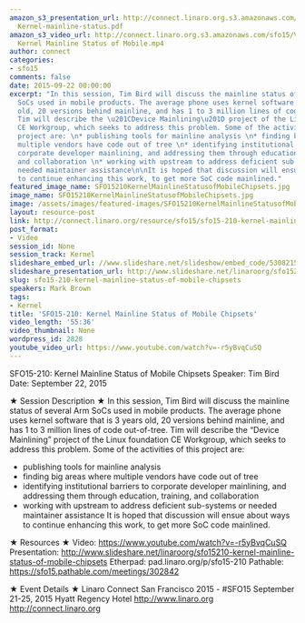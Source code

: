 ```yaml
---
amazon_s3_presentation_url: http://connect.linaro.org.s3.amazonaws.com/sfo15/Presentations/09-22-Tuesday/SFO15-210-
  Kernel-mainline-status.pdf
amazon_s3_video_url: http://connect.linaro.org.s3.amazonaws.com/sfo15/Videos/09-22-Tuesday/SFO15-210
  Kernel Mainline Status of Mobile.mp4
author: connect
categories:
- sfo15
comments: false
date: 2015-09-22 00:00:00
excerpt: "In this session, Tim Bird will discuss the mainline status of several Arm
  SoCs used in mobile products. The average phone uses kernel software that is 3 years
  old, 20 versions behind mainline, and has 1 to 3 million lines of code out-of-tree.
  Tim will describe the \u201CDevice Mainlining\u201D project of the Linux Foundation
  CE Workgroup, which seeks to address this problem. Some of the activities of this
  project are: \n* publishing tools for mainline analysis \n* finding big areas where
  multiple vendors have code out of tree \n* identifying institutional barriers to
  corporate developer mainlining, and addressing them through education, training,
  and collaboration \n* working with upstream to address deficient sub-systems or
  needed maintainer assistance\n\nIt is hoped that discussion will ensue about ways
  to continue enhancing this work, to get more SoC code mainlined."
featured_image_name: SFO15210KernelMainlineStatusofMobileChipsets.jpg
image_name: SFO15210KernelMainlineStatusofMobileChipsets.jpg
image: /assets/images/featured-images/SFO15210KernelMainlineStatusofMobileChipsets.jpg
layout: resource-post
link: http://connect.linaro.org/resource/sfo15/sfo15-210-kernel-mainline-status-of-mobile-chipsets/
post_format:
- Video
session_id: None
session_track: Kernel
slideshare_embed_url: //www.slideshare.net/slideshow/embed_code/53082150
slideshare_presentation_url: http://www.slideshare.net/linaroorg/sfo15210-kernel-mainline-status-of-mobile-chipsets
slug: sfo15-210-kernel-mainline-status-of-mobile-chipsets
speakers: Mark Brown
tags:
- Kernel
title: 'SFO15-210: Kernel Mainline Status of Mobile Chipsets'
video_length: '55:36'
video_thumbnail: None
wordpress_id: 2828
youtube_video_url: https://www.youtube.com/watch?v=-r5yBvqCuSQ
---
```


SFO15-210: Kernel Mainline Status of Mobile Chipsets
Speaker:  Tim Bird
Date: September 22, 2015

★ Session Description ★
In this session, Tim Bird will discuss the mainline status of several Arm SoCs used in mobile products. The average phone uses kernel software that is 3 years old, 20 versions behind mainline, and has 1 to 3 million lines of code out-of-tree. Tim will describe the “Device Mainlining” project of the Linux foundation CE Workgroup, which seeks to address this problem. Some of the activities of this project are:
* publishing tools for mainline analysis
* finding big areas where multiple vendors have code out of tree
* identifying institutional barriers to corporate developer mainlining, and addressing them through education, training, and collaboration
* working with upstream to address deficient sub-systems or needed maintainer assistance
It is hoped that discussion will ensue about ways to continue enhancing this work, to get more SoC code mainlined.

★ Resources ★
Video: https://www.youtube.com/watch?v=-r5yBvqCuSQ
Presentation:  http://www.slideshare.net/linaroorg/sfo15210-kernel-mainline-status-of-mobile-chipsets
Etherpad: pad.linaro.org/p/sfo15-210
Pathable: https://sfo15.pathable.com/meetings/302842

★ Event Details ★
Linaro Connect San Francisco 2015 - #SFO15
September 21-25, 2015
Hyatt Regency Hotel
http://www.linaro.org
http://connect.linaro.org
